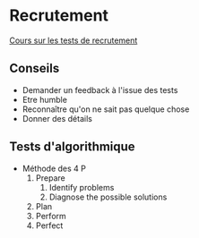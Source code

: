 # Recrutement

[Cours sur les tests de recrutement](https://openclassrooms.com/fr/courses/6045521-preparez-vous-aux-tests-techniques-pour-devenir-developpeur)

## Conseils

* Demander un feedback à l'issue des tests
* Etre humble
* Reconnaître qu'on ne sait pas quelque chose
* Donner des détails

## Tests d'algorithmique

* Méthode des 4 P
    1. Prepare
        1. Identify problems
        2. Diagnose the possible solutions
    2. Plan
    3. Perform
    4. Perfect
